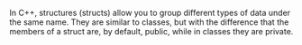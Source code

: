 In C++, structures (structs) allow you to group different types of data under the same name. They are similar to classes, but with the difference that the members of a struct are, by default, public, while in classes they are private.
